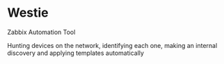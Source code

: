 # Westie
Zabbix Automation Tool


Hunting devices on the network, identifying each one, making an internal discovery and applying templates automatically

